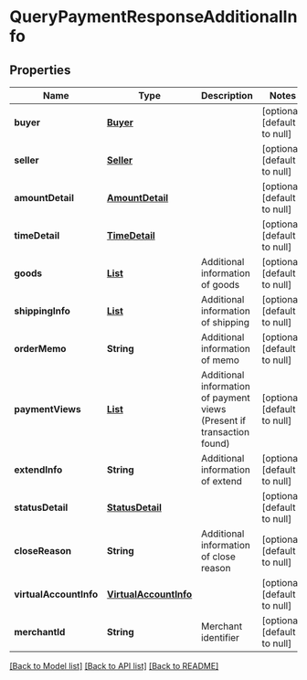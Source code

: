 # QueryPaymentResponseAdditionalInfo
## Properties

| Name | Type | Description | Notes |
|------------ | ------------- | ------------- | -------------|
| **buyer** | [**Buyer**](Buyer.md) |  | [optional] [default to null] |
| **seller** | [**Seller**](Seller.md) |  | [optional] [default to null] |
| **amountDetail** | [**AmountDetail**](AmountDetail.md) |  | [optional] [default to null] |
| **timeDetail** | [**TimeDetail**](TimeDetail.md) |  | [optional] [default to null] |
| **goods** | [**List**](Goods.md) | Additional information of goods | [optional] [default to null] |
| **shippingInfo** | [**List**](ShippingInfo.md) | Additional information of shipping | [optional] [default to null] |
| **orderMemo** | **String** | Additional information of memo | [optional] [default to null] |
| **paymentViews** | [**List**](PaymentView.md) | Additional information of payment views (Present if transaction found) | [optional] [default to null] |
| **extendInfo** | **String** | Additional information of extend | [optional] [default to null] |
| **statusDetail** | [**StatusDetail**](StatusDetail.md) |  | [optional] [default to null] |
| **closeReason** | **String** | Additional information of close reason | [optional] [default to null] |
| **virtualAccountInfo** | [**VirtualAccountInfo**](VirtualAccountInfo.md) |  | [optional] [default to null] |
| **merchantId** | **String** | Merchant identifier | [optional] [default to null] |

[[Back to Model list]](../README.md#documentation-for-models) [[Back to API list]](../README.md#documentation-for-api-endpoints) [[Back to README]](../README.md)

